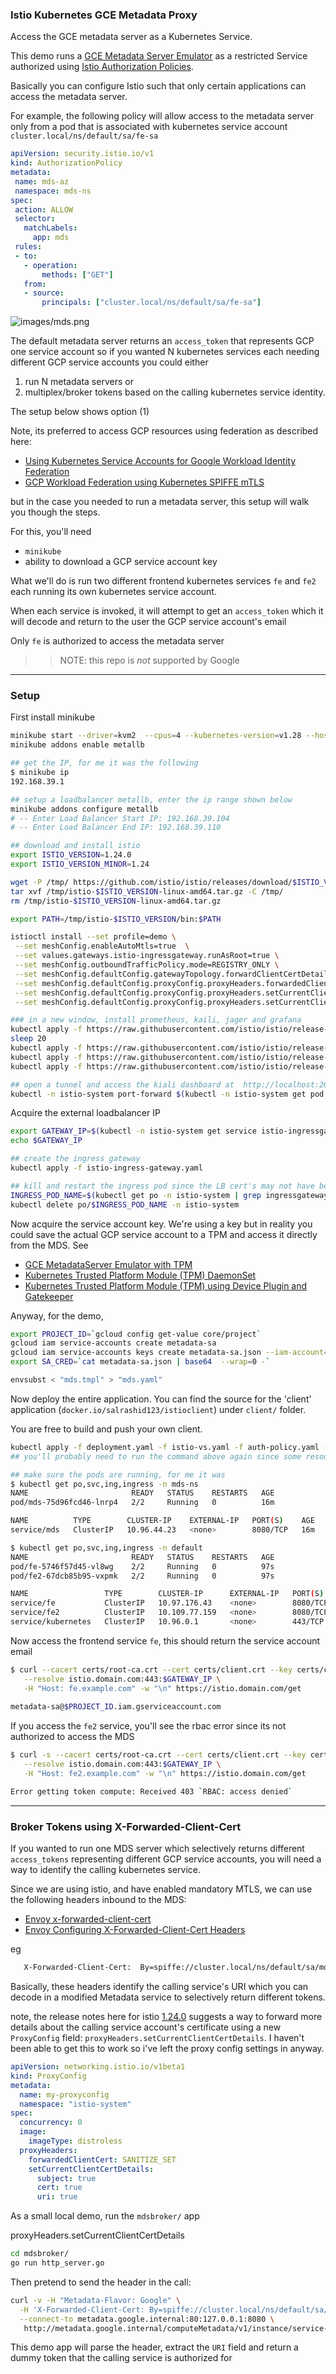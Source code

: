 ### Istio Kubernetes GCE Metadata Proxy

Access the GCE metadata server as a Kubernetes Service.   

This demo runs a [GCE Metadata Server Emulator](https://github.com/salrashid123/gce_metadata_server) as a restricted Service authorized using [Istio Authorization Policies](https://istio.io/latest/docs/reference/config/security/authorization-policy/).

Basically you can configure Istio such that only certain applications can access the metadata server.

For example, the following policy will allow access to the metadata server only from a pod that is associated with kubernetes service account `cluster.local/ns/default/sa/fe-sa`

```yaml
apiVersion: security.istio.io/v1
kind: AuthorizationPolicy
metadata:
 name: mds-az
 namespace: mds-ns
spec:
 action: ALLOW  
 selector:
   matchLabels:
     app: mds
 rules:
 - to:
   - operation:
       methods: ["GET"]  
   from:
   - source:
       principals: ["cluster.local/ns/default/sa/fe-sa"] 
```

![images/mds.png](images/mds.png)


The default metadata server returns an `access_token` that represents GCP one service account so if you wanted N kubernetes services each needing different GCP service accounts you could either

1. run N metadata servers or
2. multiplex/broker tokens based on the calling kubernetes service identity.

The setup below shows option (1)

Note, its preferred to  access GCP resources using federation as described here:

- [Using Kubernetes Service Accounts for Google Workload Identity Federation](https://github.com/salrashid123/k8s_federation_with_gcp)
- [GCP Workload Federation using Kubernetes SPIFFE mTLS](https://github.com/salrashid123/k8s_spiffe_mtls_federation_with_gcp)

but in the case you needed to run a metadata server, this setup will walk you though the steps.

For this, you'll need

* `minikube`
* ability to download a GCP service account key 

What we'll do is run two different frontend kubernetes services `fe` and `fe2` each running its  own kubernetes service account.

When each service is invoked, it will attempt to get an `access_token` which it will decode and return to the user the GCP service account's email

Only `fe` is authorized to access the metadata server


>> NOTE: this repo is _not_ supported by Google

---

### Setup

First install minikube

```bash
minikube start --driver=kvm2  --cpus=4 --kubernetes-version=v1.28 --host-only-cidr 192.168.39.1/24
minikube addons enable metallb

## get the IP, for me it was the following
$ minikube ip
192.168.39.1

## setup a loadbalancer metallb, enter the ip range shown below
minikube addons configure metallb
# -- Enter Load Balancer Start IP: 192.168.39.104
# -- Enter Load Balancer End IP: 192.168.39.110

## download and install istio
export ISTIO_VERSION=1.24.0 
export ISTIO_VERSION_MINOR=1.24

wget -P /tmp/ https://github.com/istio/istio/releases/download/$ISTIO_VERSION/istio-$ISTIO_VERSION-linux-amd64.tar.gz
tar xvf /tmp/istio-$ISTIO_VERSION-linux-amd64.tar.gz -C /tmp/
rm /tmp/istio-$ISTIO_VERSION-linux-amd64.tar.gz

export PATH=/tmp/istio-$ISTIO_VERSION/bin:$PATH

istioctl install --set profile=demo \
 --set meshConfig.enableAutoMtls=true  \
 --set values.gateways.istio-ingressgateway.runAsRoot=true \
 --set meshConfig.outboundTrafficPolicy.mode=REGISTRY_ONLY \
 --set meshConfig.defaultConfig.gatewayTopology.forwardClientCertDetails=SANITIZE_SET \
 --set meshConfig.defaultConfig.proxyConfig.proxyHeaders.forwardedClientCert=SANITIZE_SET \
 --set meshConfig.defaultConfig.proxyConfig.proxyHeaders.setCurrentClientCertDetails.subject=true \
 --set meshConfig.defaultConfig.proxyConfig.proxyHeaders.setCurrentClientCertDetails.cert=true

### in a new window, install prometheus, kaili, jager and grafana
kubectl apply -f https://raw.githubusercontent.com/istio/istio/release-$ISTIO_VERSION_MINOR/samples/addons/prometheus.yaml
sleep 20
kubectl apply -f https://raw.githubusercontent.com/istio/istio/release-$ISTIO_VERSION_MINOR/samples/addons/kiali.yaml
kubectl apply -f https://raw.githubusercontent.com/istio/istio/release-$ISTIO_VERSION_MINOR/samples/addons/grafana.yaml
kubectl apply -f https://raw.githubusercontent.com/istio/istio/release-$ISTIO_VERSION_MINOR/samples/addons/jaeger.yaml

## open a tunnel and access the kiali dashboard at  http://localhost:20001/kiali
kubectl -n istio-system port-forward $(kubectl -n istio-system get pod -l app.kubernetes.io/name=kiali -o jsonpath='{.items[0].metadata.name}') 20001:20001
```

Acquire the external loadbalancer IP

```bash
export GATEWAY_IP=$(kubectl -n istio-system get service istio-ingressgateway -o jsonpath='{.status.loadBalancer.ingress[0].ip}')
echo $GATEWAY_IP

## create the ingress gateway
kubectl apply -f istio-ingress-gateway.yaml

## kill and restart the ingress pod since the LB cert's may not have been loaded
INGRESS_POD_NAME=$(kubectl get po -n istio-system | grep ingressgateway\- | awk '{print$1}'); echo ${INGRESS_POD_NAME};
kubectl delete po/$INGRESS_POD_NAME -n istio-system
```

Now acquire the service account key.  We're using a key but in reality you could save the actual GCP service account to a TPM and access it directly from the MDS.  See

- [GCE MetadataServer Emulator with TPM](https://github.com/salrashid123/gce_metadata_server?tab=readme-ov-file#with-trusted-platform-module-tpm)
- [Kubernetes Trusted Platform Module (TPM) DaemonSet](https://github.com/salrashid123/tpm_daemonset)
- [Kubernetes Trusted Platform Module (TPM) using Device Plugin and Gatekeeper](https://github.com/salrashid123/tpm_kubernetes)

Anyway, for the demo, 

```bash
export PROJECT_ID=`gcloud config get-value core/project`
gcloud iam service-accounts create metadata-sa
gcloud iam service-accounts keys create metadata-sa.json --iam-account=metadata-sa@$PROJECT_ID.iam.gserviceaccount.com
export SA_CRED=`cat metadata-sa.json | base64  --wrap=0 -`

envsubst < "mds.tmpl" > "mds.yaml"
```

Now deploy the entire application.  You can find the source for the 'client' application (`docker.io/salrashid123/istioclient`) under `client/` folder.  

You are free to build and push your own client.

```bash
kubectl apply -f deployment.yaml -f istio-vs.yaml -f auth-policy.yaml -f mds.yaml
## you'll probably need to run the command above again since some resource creation didn't complete

## make sure the pods are running, for me it was
$ kubectl get po,svc,ing,ingress -n mds-ns 
NAME                       READY   STATUS    RESTARTS   AGE
pod/mds-75d96fcd46-lnrp4   2/2     Running   0          16m

NAME          TYPE        CLUSTER-IP    EXTERNAL-IP   PORT(S)    AGE
service/mds   ClusterIP   10.96.44.23   <none>        8080/TCP   16m

$ kubectl get po,svc,ing,ingress -n default
NAME                       READY   STATUS    RESTARTS   AGE
pod/fe-5746f57d45-vl8wg    2/2     Running   0          97s
pod/fe2-67dcb85b95-vxpmk   2/2     Running   0          97s

NAME                 TYPE        CLUSTER-IP      EXTERNAL-IP   PORT(S)    AGE
service/fe           ClusterIP   10.97.176.43    <none>        8080/TCP   17m
service/fe2          ClusterIP   10.109.77.159   <none>        8080/TCP   17m
service/kubernetes   ClusterIP   10.96.0.1       <none>        443/TCP    3h12m
```

Now access the frontend service `fe`, this should return the service account email

```bash
$ curl --cacert certs/root-ca.crt --cert certs/client.crt --key certs/client.key \
   --resolve istio.domain.com:443:$GATEWAY_IP \
   -H "Host: fe.example.com" -w "\n" https://istio.domain.com/get
   
metadata-sa@$PROJECT_ID.iam.gserviceaccount.com
```

If you access the `fe2` service, you'll see the rbac error since its not authorized to access the MDS

```bash
$ curl -s --cacert certs/root-ca.crt --cert certs/client.crt --key certs/client.key \
   --resolve istio.domain.com:443:$GATEWAY_IP \
   -H "Host: fe2.example.com" -w "\n" https://istio.domain.com/get

Error getting token compute: Received 403 `RBAC: access denied`
```

---

### Broker Tokens using X-Forwarded-Client-Cert

If you wanted to run one MDS server which selectively returns different `access_tokens` representing different GCP service accounts, you will need a way to identify  the calling kubernetes service.

Since we are using istio, and have enabled mandatory MTLS, we can use the following headers inbound to the MDS:

* [Envoy x-forwarded-client-cert](https://www.envoyproxy.io/docs/envoy/latest/configuration/http/http_conn_man/headers#config-http-conn-man-headers-x-forwarded-client-cert)
* [Envoy Configuring X-Forwarded-Client-Cert Headers](https://istio.io/latest/docs/ops/configuration/traffic-management/network-topologies/#configuring-x-forwarded-client-cert-headers)

eg

```bash
   X-Forwarded-Client-Cert:  By=spiffe://cluster.local/ns/default/sa/mds-sa;Hash=ec5dfa77cdf74dff213d788d6de58afbaeb6c36e6af561bf974f2a2871dcb2a8;Subject="";
```

Basically, these headers identify the calling service's URI which you can decode in a modified Metadata service to selectively return different tokens.

note, the release notes here for istio [1.24.0](https://istio.io/latest/news/releases/1.24.x/announcing-1.24/change-notes/) suggests a way to forward more details about the calling service account's certificate using a new `ProxyConfig` field: `proxyHeaders.setCurrentClientCertDetails`.  I haven't been able to get this to work so i've left the proxy config settings in anyway.

```yaml
apiVersion: networking.istio.io/v1beta1
kind: ProxyConfig
metadata:
  name: my-proxyconfig
  namespace: "istio-system"
spec:
  concurrency: 0
  image:
    imageType: distroless
  proxyHeaders:
    forwardedClientCert: SANITIZE_SET
    setCurrentClientCertDetails:
      subject: true
      cert: true
      uri: true
```

As a small local demo, run the `mdsbroker/` app

proxyHeaders.setCurrentClientCertDetails

```bash
cd mdsbroker/
go run http_server.go
```

Then pretend to send the header in the call:

```bash
curl -v -H "Metadata-Flavor: Google" \
  -H 'X-Forwarded-Client-Cert: By=spiffe://cluster.local/ns/default/sa/mds-sa;Hash=ec5dfa77cdf74dff213d788d6de58afbaeb6c36e6af561bf974f2a2871dcb2a8;Subject="";URI=spiffe://cluster.local/ns/default/sa/fe-sa' \
  --connect-to metadata.google.internal:80:127.0.0.1:8080 \
   http://metadata.google.internal/computeMetadata/v1/instance/service-accounts/default/token
```

This demo app will parse the header, extract the `URI` field and return a dummy token that the calling service is authorized for
